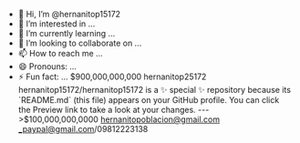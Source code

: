 - 👋 Hi, I’m @hernanitop15172
- 👀 I’m interested in ...
- 🌱 I’m currently learning ...
- 💞️ I’m looking to collaborate on ...
- 📫 How to reach me ...
- 😄 Pronouns: ...
- ⚡ Fun fact: ...
$900,000,000,000 hernanitop25172 
hernanitop15172/hernanitop15172 is a ✨ special ✨ repository because its `README.md` (this file) appears on your GitHub profile.
You can click the Preview link to take a look at your changes.
--->$100,000,000,0000 hernanitopoblacion@gmail.com
_paypal@gmail.com/09812223138

